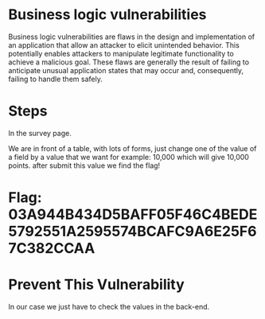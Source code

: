 # Business logic vulnerabilities

Business logic vulnerabilities are flaws in the design and implementation of an application that allow an attacker to elicit unintended
behavior. This potentially enables attackers to manipulate legitimate functionality to achieve a malicious goal. These flaws are generally
the result of failing to anticipate unusual application states that may occur and, consequently, failing to handle them safely.

# Steps

In the survey page.

We are in front of a table, with lots of forms, just change one of the value of a field by a value that we want for example:
10,000 which will give 10,000 points. after submit this value we find the flag!

# Flag: 03A944B434D5BAFF05F46C4BEDE5792551A2595574BCAFC9A6E25F67C382CCAA

# Prevent This Vulnerability

In our case we just have to check the values in the back-end.
